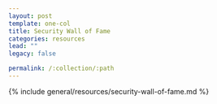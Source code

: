 ```yaml
---
layout: post
template: one-col
title: Security Wall of Fame
categories: resources
lead: ""
legacy: false

permalink: /:collection/:path
---
```


{% include general/resources/security-wall-of-fame.md %}
